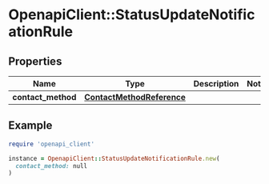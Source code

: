 # OpenapiClient::StatusUpdateNotificationRule

## Properties

| Name | Type | Description | Notes |
| ---- | ---- | ----------- | ----- |
| **contact_method** | [**ContactMethodReference**](ContactMethodReference.md) |  |  |

## Example

```ruby
require 'openapi_client'

instance = OpenapiClient::StatusUpdateNotificationRule.new(
  contact_method: null
)
```

